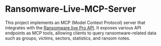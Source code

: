 # Ransomware-Live-MCP-Server
This project implements an MCP (Model Context Protocol) server that integrates with the [Ransomware.live Pro API](https://api-pro.ransomware.live). It exposes various API endpoints as MCP tools, allowing clients to query ransomware-related data such as groups, victims, sectors, statistics, and ransom notes.
